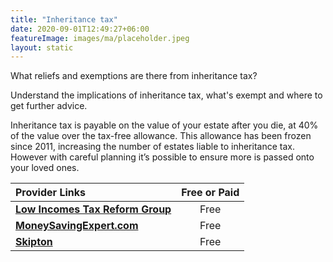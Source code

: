 ```yaml
---
title: "Inheritance tax"
date: 2020-09-01T12:49:27+06:00
featureImage: images/ma/placeholder.jpeg
layout: static
---
```


What reliefs and exemptions are there from inheritance tax?

Understand the implications of inheritance tax, what's exempt and where to get further advice.

Inheritance tax is payable on the value of your estate after you die, at 40% of the value over the tax-free allowance.  This allowance has been frozen since 2011, increasing the number of estates liable to inheritance tax.  However with careful planning it’s possible to ensure more is passed onto your loved ones. 

| Provider Links      | Free or Paid  |  
| :-----------          | :--------------:      |  
| [**Low Incomes Tax Reform Group**](https://www.litrg.org.uk/tax-guides/bereavement/what-reliefs-and-exemptions-are-there-inheritance-tax) | Free | 
| [**MoneySavingExpert.com**](https://www.moneysavingexpert.com/family/inheritance-tax-planning-iht/) | Free | 
| [**Skipton**](https://www.skipton.co.uk/financial-advice/inheritance-tax-planning?utm_source=bing) | Free | 
  

<br/><br/>







